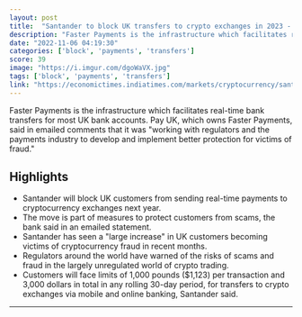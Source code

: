 ```yaml
---
layout: post
title:  "Santander to block UK transfers to crypto exchanges in 2023 - The Economic Times"
description: "Faster Payments is the infrastructure which facilitates real-time bank transfers for most UK bank accounts. Pay UK, which owns Faster Payments, said in emailed comments that it was \"working with regulators and the payments industry to develop and implement better protection for victims of fraud.\""
date: "2022-11-06 04:19:30"
categories: ['block', 'payments', 'transfers']
score: 39
image: "https://i.imgur.com/dgoWaVX.jpg"
tags: ['block', 'payments', 'transfers']
link: "https://economictimes.indiatimes.com/markets/cryptocurrency/santander-to-block-uk-transfers-to-crypto-exchanges-in-2023/articleshow/95315562.cms"
---
```


Faster Payments is the infrastructure which facilitates real-time bank transfers for most UK bank accounts. Pay UK, which owns Faster Payments, said in emailed comments that it was \"working with regulators and the payments industry to develop and implement better protection for victims of fraud.\"

## Highlights

- Santander will block UK customers from sending real-time payments to cryptocurrency exchanges next year.
- The move is part of measures to protect customers from scams, the bank said in an emailed statement.
- Santander has seen a "large increase" in UK customers becoming victims of cryptocurrency fraud in recent months.
- Regulators around the world have warned of the risks of scams and fraud in the largely unregulated world of crypto trading.
- Customers will face limits of 1,000 pounds ($1,123) per transaction and 3,000 dollars in total in any rolling 30-day period, for transfers to crypto exchanges via mobile and online banking, Santander said.

---
